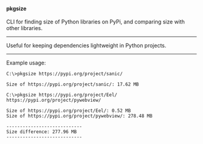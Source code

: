 #### pkgsize

CLI for finding size of Python libraries on PyPi, and comparing size with other libraries.

---

Useful for keeping dependencies lightweight in Python projects.

---

Example usage:

```
C:\>pkgsize https://pypi.org/project/sanic/

Size of https://pypi.org/project/sanic/: 17.62 MB
```

```
C:\>pkgsize https://pypi.org/project/Eel/ https://pypi.org/project/pywebview/

Size of https://pypi.org/project/Eel/: 0.52 MB
Size of https://pypi.org/project/pywebview/: 278.48 MB

----------------------------
Size difference: 277.96 MB
----------------------------
```
